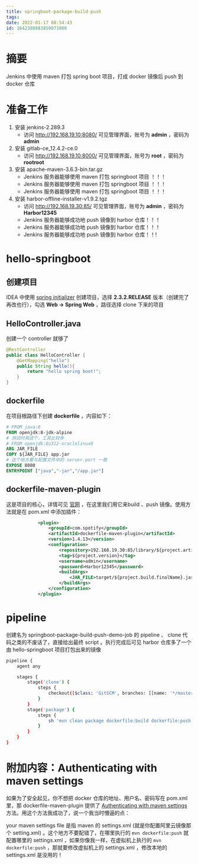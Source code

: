 ```yaml
---
title: springboot-package-build-push
tags: 
date: 2022-01-17 08:54:43
id: 1642380883850073800
---
```

# 摘要

Jenkins 中使用 maven 打包 spring boot 项目，打成 docker 镜像后 push 到 docker 仓库

# 准备工作

1. 安装 jenkins-2.289.3 
   - 访问 http://192.168.19.10:8080/ 可见管理界面，账号为 **admin** ，密码为 **admin** 
2.  安装 gitlab-ce_12.4.2-ce.0 
    -  访问 http://192.168.19.10:8000/ 可见管理界面，账号为 **root** ，密码为 **rootroot** 
3. 安装 apache-maven-3.6.3-bin.tar.gz
   - Jenkins 服务器能够使用 maven 打包 springboot 项目 ！！！
   - Jenkins 服务器能够使用 maven 打包 springboot 项目 ！！！
   - Jenkins 服务器能够使用 maven 打包 springboot 项目 ！！！
3. 安装 harbor-offline-installer-v1.9.2.tgz 
   - 访问 http://192.168.19.30:85/ 可见管理界面，账号为 **admin** ，密码为 **Harbor12345** 
   - Jenkins 服务器能够成功地 push 镜像到 harbor 仓库！！！
   - Jenkins 服务器能够成功地 push 镜像到 harbor 仓库！！！
   - Jenkins 服务器能够成功地 push 镜像到 harbor 仓库！！!

# hello-springboot

## 创建项目

IDEA 中使用 [spring initializer](https://start.spring.io/) 创建项目，选择 **2.3.2.RELEASE** 版本（创建完了再改也行），勾选 **Web → Spring Web** ，路径选择 clone 下来的项目

## HelloController.java

创建一个 controller 就够了

```java
@RestController
public class HelloController {
    @GetMapping("hello")
    public String hello(){
        return "hello spring boot!";
    }
}
```

## dockerfile

在项目根路径下创建 **dockerfile** ，内容如下：

```dockerfile
# FROM java:8
FROM openjdk:8-jdk-alpine
# 测试时用这个，工具比较多
# FROM openjdk:8u312-oraclelinux8
ARG JAR_FILE
COPY ${JAR_FILE} app.jar
# 这个地方要与配置文件中的 server.port 一致
EXPOSE 8080
ENTRYPOINT ["java","-jar","/app.jar"]
```

## dockerfile-maven-plugin

这是项目的核心，详情可见 [官网](https://github.com/spotify/dockerfile-maven) ，在这里我们用它来build 、push 镜像。使用方法就是在 pom.xml 中添加插件：

```xml
            <plugin>
                <groupId>com.spotify</groupId>
                <artifactId>dockerfile-maven-plugin</artifactId>
                <version>1.4.13</version>
                <configuration>
                    <repository>192.168.19.30:85/library/${project.artifactId}</repository>
                    <tag>${project.version}</tag>
                    <username>admin</username>
                    <password>Harbor12345</password>
                    <buildArgs>
                        <JAR_FILE>target/${project.build.finalName}.jar</JAR_FILE>
                    </buildArgs>
                </configuration>
            </plugin>
```

# pipeline

创建名为 springboot-package-build-push-demo-job 的 pipeline 、 clone 代码之类的不废话了，直接给出最终 script 。执行完成后可见 harbor 仓库多了一个由 hello-springboot 项目打包出来的镜像

```sh
pipeline {
    agent any

    stages {
        stage('clone') {
            steps {
                checkout([$class: 'GitSCM', branches: [[name: '*/master']], extensions: [], userRemoteConfigs: [[credentialsId: '0d41310d-a4b9-4c28-bc22-c28849deda15', url: 'http://192.168.19.10:8000/root/hello-springboot.git']]])
            }
        }
        stage('package') {
            steps {
                sh 'mvn clean package dockerfile:build dockerfile:push'
            }
        }
    }
}

```

# 附加内容：Authenticating with maven settings

如果为了安全起见，你不想把 docker 仓库的地址、用户名、密码写在 pom.xml 里，那 dockerfile-maven-plugin 提供了 [Authenticating with maven settings](https://github.com/spotify/dockerfile-maven/blob/master/docs/authentication.md#authenticating-with-maven-settingsxml)  方法。用这个方法我成功了，说一个我当时懵逼的点：

your maven settings file 是指 maven 的 settings.xml (就是你配置阿里云镜像那个 setting.xml) 。这个地方不要配错了，在哪里执行的 `mvn dockerfile:push` 就配置哪里的 settings.xml ，如果你像我一样，在虚拟机上执行的  `mvn dockerfile:push` ，那就要修改虚拟机上的 settings.xml ，修改本地的 settings.xml 是没用的！







